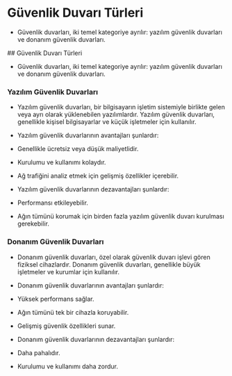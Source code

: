 # Güvenlik Duvarı Türleri

* Güvenlik duvarları, iki temel kategoriye ayrılır: yazılım güvenlik duvarları ve donanım güvenlik duvarları.

## Güvenlik Duvarı Türleri

* Güvenlik duvarları, iki temel kategoriye ayrılır: yazılım güvenlik duvarları ve donanım güvenlik duvarları.

### Yazılım Güvenlik Duvarları

* Yazılım güvenlik duvarları, bir bilgisayarın işletim sistemiyle birlikte gelen veya ayrı olarak yüklenebilen yazılımlardır. Yazılım güvenlik duvarları, genellikle kişisel bilgisayarlar ve küçük işletmeler için kullanılır.

* Yazılım güvenlik duvarlarının avantajları şunlardır:

- Genellikle ücretsiz veya düşük maliyetlidir.
- Kurulumu ve kullanımı kolaydır.
- Ağ trafiğini analiz etmek için gelişmiş özellikler içerebilir.
- Yazılım güvenlik duvarlarının dezavantajları şunlardır:

- Performansı etkileyebilir.
- Ağın tümünü korumak için birden fazla yazılım güvenlik duvarı kurulması gerekebilir.

### Donanım Güvenlik Duvarları

* Donanım güvenlik duvarları, özel olarak güvenlik duvarı işlevi gören fiziksel cihazlardır. Donanım güvenlik duvarları, genellikle büyük işletmeler ve kurumlar için kullanılır.

* Donanım güvenlik duvarlarının avantajları şunlardır:

- Yüksek performans sağlar.
- Ağın tümünü tek bir cihazla koruyabilir.
- Gelişmiş güvenlik özellikleri sunar.
- Donanım güvenlik duvarlarının dezavantajları şunlardır:

- Daha pahalıdır.
- Kurulumu ve kullanımı daha zordur.